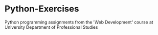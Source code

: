 # Python-Exercises
Python programming assignments from the 'Web Development' course at University Department of Professional Studies 
